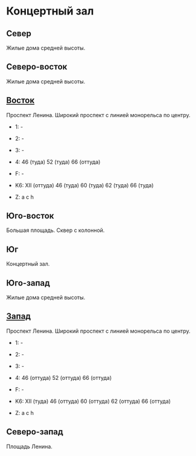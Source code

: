 # Концертный зал

## Север

Жилые дома средней высоты.

## Северо-восток

Жилые дома средней высоты.

## [Восток](./10500100.md)

Проспект Ленина.
Широкий проспект с линией монорельса по центру.

* 1:    -
* 2:    -
* 3:    -
* 4:    46 (туда)   52 (туда)   66 (оттуда)
* F:    -
* K6:   XII (оттуда)
        46 (туда)   60 (туда)   62 (туда)   66 (туда)

* Z:    a   c   h

## Юго-восток

Большая площадь.
Сквер с колонной.

## Юг

Концертный зал.

## Юго-запад

Жилые дома средней высоты.

## [Запад](./10490100.md)

Проспект Ленина.
Широкий проспект с линией монорельса по центру.

* 1:    -
* 2:    -
* 3:    -
* 4:    46 (оттуда)     52 (оттуда)     66 (оттуда)
* F:    -
* K6:   XII (туда)
        46 (оттуда) 60 (оттуда) 62 (оттуда) 66 (оттуда)

* Z:    a   c   h

## Северо-запад

Площадь Ленина.
